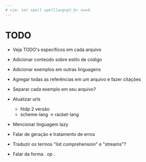 ```yaml
---
# vim: set spell spelllang=pt_br sw=4:
---
```


# TODO

- Veja TODO's específicos em cada arquivo

- Adicionar conteúdo sobre estilo de código

- Adicionar exemplos em outras linguagens

- Agregar todas as referências em um arquivo e fazer citações

- Separar cada exemplo em seu arquivo?

- Atualizar urls
    - htdp 2 versão
    - scheme-lang -> racket-lang

- Mencionar linguagem lazy

- Falar de geração e tratamento de erros

- Traduzir os termos "list comprehension" e "streams"?

- Falar da forma . op .
